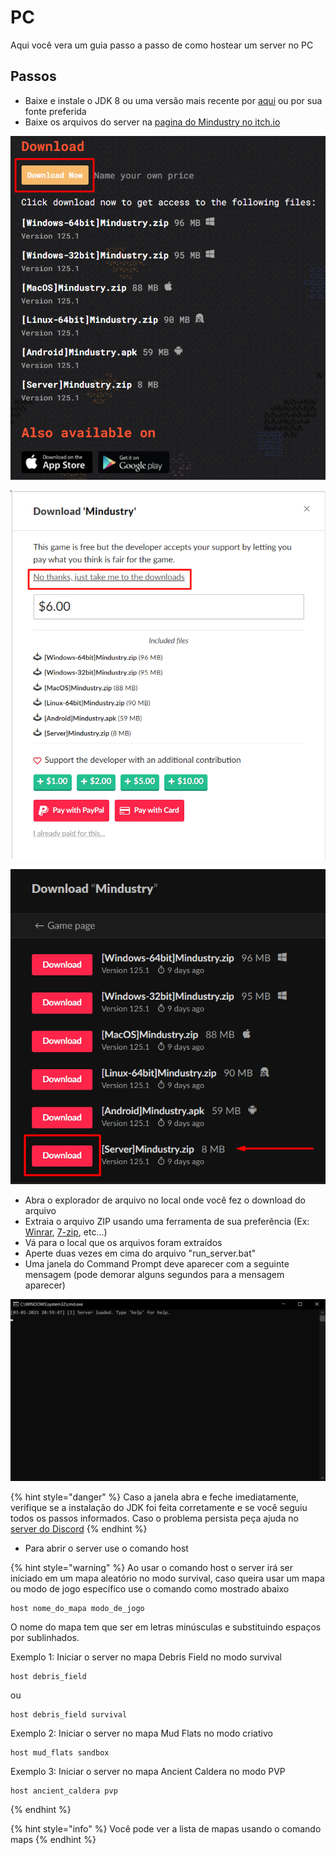 # PC

Aqui você vera um guia passo a passo de como hostear um server no PC

## Passos

* Baixe e instale o JDK 8 ou uma versão mais recente por [aqui](https://adoptopenjdk.net/) ou por sua fonte preferida
* Baixe os arquivos do server na [pagina do Mindustry no itch.io](https://anuke.itch.io/mindustry)

![Aperte em &quot;Download Now&quot; ](../../.gitbook/assets/download1.png)

![Aperte em &quot;No thanks, just take me to the downloads&quot;](../../.gitbook/assets/download2.png)

![Aperte no bot&#xE3;o &quot;Download&quot; indicado](../../.gitbook/assets/download3.png)

* Abra o explorador de arquivo no local onde você fez o download do arquivo
* Extraia o arquivo ZIP usando uma ferramenta de sua preferência \(Ex: [Winrar](https://www.win-rar.com/start.html?&L=0), [7-zip](https://www.7-zip.org/download.html), etc...\)
* Vá para o local que os arquivos foram extraídos
* Aperte duas vezes em cima do arquivo "run\_server.bat"
* Uma janela do Command Prompt deve aparecer com a seguinte mensagem \(pode demorar alguns segundos para a mensagem aparecer\)

![](../../.gitbook/assets/prompt1.png)

{% hint style="danger" %}
Caso a janela abra e feche imediatamente, verifique se a instalação do JDK foi feita corretamente e se você seguiu todos os passos informados. Caso o problema persista peça ajuda no [server do Discord](https://discord.gg/Rt5HjqW)
{% endhint %}

* Para abrir o server use o comando host

{% hint style="warning" %}
Ao usar o comando host o server irá ser iniciado em um mapa aleatório no modo survival, caso queira usar um mapa ou modo de jogo específico use o comando como mostrado abaixo

```text
host nome_do_mapa modo_de_jogo
```

O nome do mapa tem que ser em letras minúsculas e substituindo espaços por sublinhados.  
  
Exemplo 1: Iniciar o server no mapa Debris Field no modo survival

```text
host debris_field
```

ou

```text
host debris_field survival
```

Exemplo 2: Iniciar o server no mapa Mud Flats no modo criativo

```text
host mud_flats sandbox
```

Exemplo 3: Iniciar o server no mapa Ancient Caldera no modo PVP

```text
host ancient_caldera pvp
```
{% endhint %}

{% hint style="info" %}
Você pode ver a lista de mapas usando o comando maps
{% endhint %}





